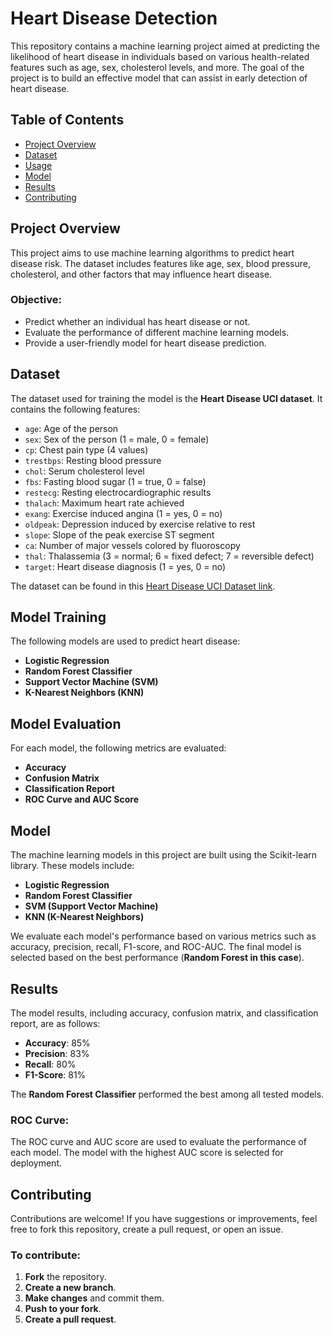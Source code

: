 # Heart Disease Detection

This repository contains a machine learning project aimed at predicting the likelihood of heart disease in individuals based on various health-related features such as age, sex, cholesterol levels, and more. The goal of the project is to build an effective model that can assist in early detection of heart disease.

## Table of Contents
- [Project Overview](#project-overview)
- [Dataset](#dataset)
- [Usage](#usage)
- [Model](#model)
- [Results](#results)
- [Contributing](#contributing)


## Project Overview
This project aims to use machine learning algorithms to predict heart disease risk. The dataset includes features like age, sex, blood pressure, cholesterol, and other factors that may influence heart disease.

### Objective:
- Predict whether an individual has heart disease or not.
- Evaluate the performance of different machine learning models.
- Provide a user-friendly model for heart disease prediction.

## Dataset
The dataset used for training the model is the **Heart Disease UCI dataset**. It contains the following features:

- `age`: Age of the person
- `sex`: Sex of the person (1 = male, 0 = female)
- `cp`: Chest pain type (4 values)
- `trestbps`: Resting blood pressure
- `chol`: Serum cholesterol level
- `fbs`: Fasting blood sugar (1 = true, 0 = false)
- `restecg`: Resting electrocardiographic results
- `thalach`: Maximum heart rate achieved
- `exang`: Exercise induced angina (1 = yes, 0 = no)
- `oldpeak`: Depression induced by exercise relative to rest
- `slope`: Slope of the peak exercise ST segment
- `ca`: Number of major vessels colored by fluoroscopy
- `thal`: Thalassemia (3 = normal; 6 = fixed defect; 7 = reversible defect)
- `target`: Heart disease diagnosis (1 = yes, 0 = no)

The dataset can be found in this [Heart Disease UCI Dataset link](https://archive.ics.uci.edu/ml/datasets/heart+disease).

## Model Training
The following models are used to predict heart disease:

- **Logistic Regression**
- **Random Forest Classifier**
- **Support Vector Machine (SVM)**
- **K-Nearest Neighbors (KNN)**

## Model Evaluation
For each model, the following metrics are evaluated:

- **Accuracy**
- **Confusion Matrix**
- **Classification Report**
- **ROC Curve and AUC Score**

## Model
The machine learning models in this project are built using the Scikit-learn library. These models include:

- **Logistic Regression**
- **Random Forest Classifier**
- **SVM (Support Vector Machine)**
- **KNN (K-Nearest Neighbors)**

We evaluate each model's performance based on various metrics such as accuracy, precision, recall, F1-score, and ROC-AUC. The final model is selected based on the best performance (**Random Forest in this case**).

## Results
The model results, including accuracy, confusion matrix, and classification report, are as follows:

- **Accuracy**: 85%
- **Precision**: 83%
- **Recall**: 80%
- **F1-Score**: 81%

The **Random Forest Classifier** performed the best among all tested models.

### ROC Curve:
The ROC curve and AUC score are used to evaluate the performance of each model. The model with the highest AUC score is selected for deployment.

## Contributing
Contributions are welcome! If you have suggestions or improvements, feel free to fork this repository, create a pull request, or open an issue.

### To contribute:
1. **Fork** the repository.
2. **Create a new branch**.
3. **Make changes** and commit them.
4. **Push to your fork**.
5. **Create a pull request**.
